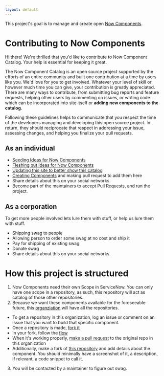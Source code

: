 ```yaml
---
layout: default
---
```


This project's goal is to manage and create open [Now Components](https://docs.servicenow.com/bundle/orlando-servicenow-platform/page/build/components/task/develop-component.html).  

# Contributing to Now Components

Hi there! We're thrilled that you'd like to contribute to Now Component Catalog. Your help is essential for keeping it great.

The Now Component Catalog is an open source project supported by the efforts of an entire community and built one contribution at a time by users like you. We'd love for you to get involved. Whatever your level of skill or however much time you can give, your contribution is greatly appreciated. There are many ways to contribute, from submitting bug reports and feature requests, helping other users by commenting on issues, or writing code which can be incorporated into site itself or **adding new components to the catalog**.

Following these guidelines helps to communicate that you respect the time of the developers managing and developing this open source project. In return, they should reciprocate that respect in addressing your issue, assessing changes, and helping you finalize your pull requests.

## As an individual

- [Seeding Ideas for Now Components]()
- [Fleshing out Ideas for Now Components]()
- [Updating this site to better show this catalog]()
- [Creating Components]() and making pull request to add them here
- Share details about this on your social networks.
- Become part of the maintainers to accept Pull Requests, and run the project.


## As a corporation

To get more people involved lets lure them with stuff, or help us lure them with stuff.

- Shipping swag to people
- Allowing person to order some swag at no cost and ship it
- Pay for shipping of existing swag
- Donate swag
- Share details about this on your social networks.


# How this project is structured

1.  Now Components need their own Scope in ServiceNow.  You can only have one scope in a repository, as such, this repository will act as catalog of those other repositories.
2.  Because we want these components available for the foreseeable future, this [organziation](https://github.com/nowcomponents) will have all the repositories.  
  - To get a repository in this organization, log an issue or comment on an issue that you want to build that specific component.
  - Once a repository is made, [fork it](https://guides.github.com/activities/forking/)
  - In your fork, follow the [flow](https://guides.github.com/introduction/flow/)
  - When it's working properly, [make a pull request](https://guides.github.com/activities/forking/#making-a-pull-request) to the original repo in this organization
  - Additionally, make a fork of [this repository](https://github.com/NowComponents/nowcomponents.github.io) and add details about the component.  You should minimally have a screenshot of it, a description, if relevant, a code snippet to call it.
3.  You will be contacted by a maintainer to figure out swag.